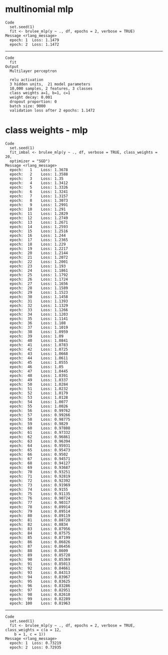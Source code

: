 # multinomial mlp

    Code
      set.seed(1)
      fit <- brulee_mlp(y ~ ., df, epochs = 2, verbose = TRUE)
    Message <rlang_message>
      epoch: 1 	Loss: 1.1479 
      epoch: 2 	Loss: 1.1472 

---

    Code
      fit
    Output
      Multilayer perceptron
      
      relu activation
      3 hidden units,  21 model parameters
      10,000 samples, 2 features, 3 classes 
      class weights a=1, b=1, c=1 
      weight decay: 0.001 
      dropout proportion: 0 
      batch size: 9000 
      validation loss after 2 epochs: 1.1472 

# class weights - mlp

    Code
      set.seed(1)
      fit_imbal <- brulee_mlp(y ~ ., df, verbose = TRUE, class_weights = 20,
      optimizer = "SGD")
    Message <rlang_message>
      epoch:   1 	Loss: 1.3678 
      epoch:   2 	Loss: 1.3588 
      epoch:   3 	Loss: 1.35 
      epoch:   4 	Loss: 1.3412 
      epoch:   5 	Loss: 1.3326 
      epoch:   6 	Loss: 1.3241 
      epoch:   7 	Loss: 1.3157 
      epoch:   8 	Loss: 1.3073 
      epoch:   9 	Loss: 1.2991 
      epoch:  10 	Loss: 1.291 
      epoch:  11 	Loss: 1.2829 
      epoch:  12 	Loss: 1.2749 
      epoch:  13 	Loss: 1.2671 
      epoch:  14 	Loss: 1.2593 
      epoch:  15 	Loss: 1.2516 
      epoch:  16 	Loss: 1.244 
      epoch:  17 	Loss: 1.2365 
      epoch:  18 	Loss: 1.229 
      epoch:  19 	Loss: 1.2217 
      epoch:  20 	Loss: 1.2144 
      epoch:  21 	Loss: 1.2072 
      epoch:  22 	Loss: 1.2001 
      epoch:  23 	Loss: 1.193 
      epoch:  24 	Loss: 1.1861 
      epoch:  25 	Loss: 1.1792 
      epoch:  26 	Loss: 1.1724 
      epoch:  27 	Loss: 1.1656 
      epoch:  28 	Loss: 1.1589 
      epoch:  29 	Loss: 1.1523 
      epoch:  30 	Loss: 1.1458 
      epoch:  31 	Loss: 1.1393 
      epoch:  32 	Loss: 1.1329 
      epoch:  33 	Loss: 1.1266 
      epoch:  34 	Loss: 1.1203 
      epoch:  35 	Loss: 1.1141 
      epoch:  36 	Loss: 1.108 
      epoch:  37 	Loss: 1.1019 
      epoch:  38 	Loss: 1.0959 
      epoch:  39 	Loss: 1.09 
      epoch:  40 	Loss: 1.0841 
      epoch:  41 	Loss: 1.0783 
      epoch:  42 	Loss: 1.0725 
      epoch:  43 	Loss: 1.0668 
      epoch:  44 	Loss: 1.0611 
      epoch:  45 	Loss: 1.0555 
      epoch:  46 	Loss: 1.05 
      epoch:  47 	Loss: 1.0445 
      epoch:  48 	Loss: 1.0391 
      epoch:  49 	Loss: 1.0337 
      epoch:  50 	Loss: 1.0284 
      epoch:  51 	Loss: 1.0232 
      epoch:  52 	Loss: 1.0179 
      epoch:  53 	Loss: 1.0128 
      epoch:  54 	Loss: 1.0077 
      epoch:  55 	Loss: 1.0026 
      epoch:  56 	Loss: 0.99762 
      epoch:  57 	Loss: 0.99266 
      epoch:  58 	Loss: 0.98775 
      epoch:  59 	Loss: 0.9829 
      epoch:  60 	Loss: 0.97808 
      epoch:  61 	Loss: 0.97332 
      epoch:  62 	Loss: 0.96861 
      epoch:  63 	Loss: 0.96394 
      epoch:  64 	Loss: 0.95931 
      epoch:  65 	Loss: 0.95473 
      epoch:  66 	Loss: 0.9502 
      epoch:  67 	Loss: 0.94571 
      epoch:  68 	Loss: 0.94127 
      epoch:  69 	Loss: 0.93687 
      epoch:  70 	Loss: 0.93251 
      epoch:  71 	Loss: 0.92819 
      epoch:  72 	Loss: 0.92392 
      epoch:  73 	Loss: 0.91969 
      epoch:  74 	Loss: 0.9155 
      epoch:  75 	Loss: 0.91135 
      epoch:  76 	Loss: 0.90724 
      epoch:  77 	Loss: 0.90317 
      epoch:  78 	Loss: 0.89914 
      epoch:  79 	Loss: 0.89514 
      epoch:  80 	Loss: 0.89119 
      epoch:  81 	Loss: 0.88728 
      epoch:  82 	Loss: 0.8834 
      epoch:  83 	Loss: 0.87956 
      epoch:  84 	Loss: 0.87575 
      epoch:  85 	Loss: 0.87199 
      epoch:  86 	Loss: 0.86826 
      epoch:  87 	Loss: 0.86456 
      epoch:  88 	Loss: 0.8609 
      epoch:  89 	Loss: 0.85728 
      epoch:  90 	Loss: 0.85369 
      epoch:  91 	Loss: 0.85013 
      epoch:  92 	Loss: 0.84661 
      epoch:  93 	Loss: 0.84313 
      epoch:  94 	Loss: 0.83967 
      epoch:  95 	Loss: 0.83625 
      epoch:  96 	Loss: 0.83286 
      epoch:  97 	Loss: 0.82951 
      epoch:  98 	Loss: 0.82618 
      epoch:  99 	Loss: 0.82289 
      epoch: 100 	Loss: 0.81963 

---

    Code
      set.seed(1)
      fit <- brulee_mlp(y ~ ., df, epochs = 2, verbose = TRUE, class_weights = c(a = 12,
        b = 1, c = 1))
    Message <rlang_message>
      epoch: 1 	Loss: 0.73219 
      epoch: 2 	Loss: 0.72935 

